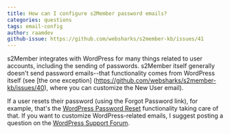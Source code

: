 ```yaml
---
title: How can I configure s2Member password emails?
categories: questions
tags: email-config
author: raamdev
github-issue: https://github.com/websharks/s2member-kb/issues/41
---
```


s2Member integrates with WordPress for many things related to user accounts, including the sending of passwords. s2Member itself generally doesn't send password emails--that functionality comes from WordPress itself (see [the one exception] (https://github.com/websharks/s2member-kb/issues/40), where you can customize the New User email). 

If a user resets their password (using the Forgot Password link), for example, that's the [WordPress Password Reset](http://codex.wordpress.org/Resetting_Your_Password) functionality taking care of that. If you want to customize WordPress-related emails, I suggest posting a question on the [WordPress Support Forum](http://wordpress.org/support/).